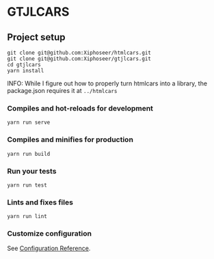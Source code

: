 # GTJLCARS

## Project setup
```
git clone git@github.com:Xiphoseer/htmlcars.git
git clone git@github.com:Xiphoseer/gtjlcars.git
cd gtjlcars
yarn install
```

INFO: While I figure out how to properly turn htmlcars into a library, the package.json requires it at `../htmlcars`

### Compiles and hot-reloads for development
```
yarn run serve
```

### Compiles and minifies for production
```
yarn run build
```

### Run your tests
```
yarn run test
```

### Lints and fixes files
```
yarn run lint
```

### Customize configuration
See [Configuration Reference](https://cli.vuejs.org/config/).

